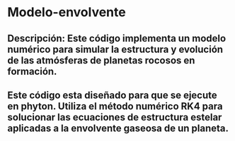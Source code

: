 # Modelo-envolvente
## Descripción:  Este código implementa un modelo numérico para simular la estructura y evolución de las atmósferas de planetas rocosos en formación.
## Este código esta diseñado para que se ejecute en phyton. Utiliza el método numérico RK4 para solucionar las ecuaciones de estructura estelar aplicadas a la envolvente gaseosa de un planeta. 
